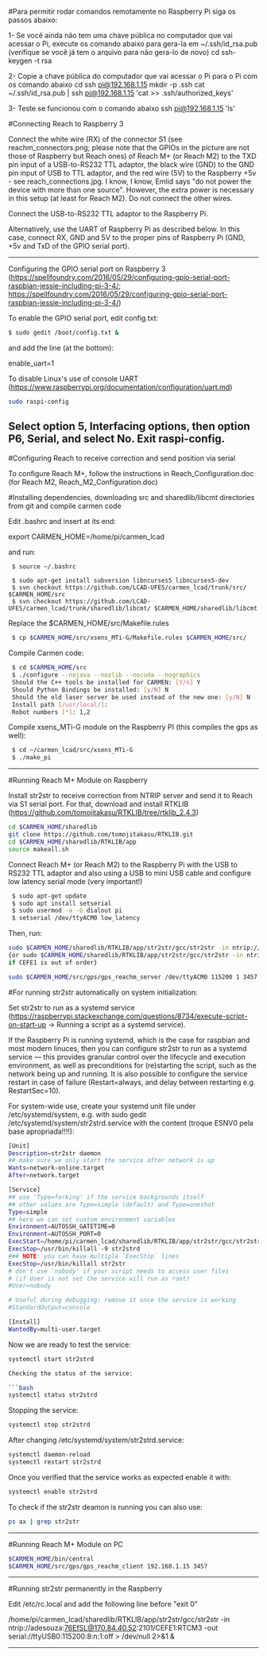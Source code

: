 #Para permitir rodar comandos remotamente no Raspberry Pi siga os passos abaixo:

1- Se você ainda não tem uma chave pública no computador que vai acessar o Pi, execute os comando abaixo 
  para gera-la em ~/.ssh/id_rsa.pub (verifique se você já tem o arquivo para não gera-lo de novo)
 cd
 ssh-keygen -t rsa

2- Copie a chave pública do computador que vai acessar o Pi para o Pi com os comando abaixo
 cd
 ssh pi@192.168.1.15 mkdir -p .ssh
 cat ~/.ssh/id_rsa.pub | ssh pi@192.168.1.15 'cat >> .ssh/authorized_keys'

3- Teste se funcionou com o comando abaixo
 ssh pi@192.168.1.15 'ls'


#Connecting Reach to Raspberry 3

Connect the white wire (RX) of the connector S1 (see reachm_connectors.png; please note that the GPIOs in the picture are not 
those of Raspberry but Reach ones) of Reach M+ (or Reach M2) to the TXD pin input of a USB-to-RS232 TTL adaptor, the 
black wire (GND) to the GND pin input of USB to TTL adaptor, and the red wire (5V) to the Raspberry +5v - see
reach_connections.jpg. I know, I know, Emlid says "do not power the device with more than one source". However, the extra
power is necessary in this setup (at least for Reach M2). Do not connect the other wires.

Connect the USB-to-RS232 TTL adaptor to the Raspberry Pi.

Alternatively, use the UART of Raspberry Pi as described below. In this case, connect RX, GND and 5V to the
proper pins of Raspberry Pi (GND, +5v and TxD of the GPIO serial port).

---------------------------------------------------
Configuring the GPIO serial port on Raspberry 3 
(https://spellfoundry.com/2016/05/29/configuring-gpio-serial-port-raspbian-jessie-including-pi-3-4/;
https://spellfoundry.com/2016/05/29/configuring-gpio-serial-port-raspbian-jessie-including-pi-3-4/)

To enable the GPIO serial port, edit config.txt:

```bash
$ sudo gedit /boot/config.txt &
```

and add the line (at the bottom):

enable_uart=1

To disable Linux's use of console UART
(https://www.raspberrypi.org/documentation/configuration/uart.md)

```bash
sudo raspi-config
```

Select option 5, Interfacing options, then option P6, Serial, and select No. Exit raspi-config.
---------------------------------------------------	

#Configuring Reach to receive correction and send position via serial

To configure Reach M+, follow the instructions in Reach_Configuration.doc (for Reach M2, Reach_M2_Configuration.doc)


#Installing dependencies, downloading src and sharedlib/libcmt directories from git and compile carmen code

Edit .bashrc and insert at its end:

export CARMEN_HOME=/home/pi/carmen_lcad

and run:

```bash
 $ source ~/.bashrc
```

```
 $ sudo apt-get install subversion libncurses5 libncurses5-dev
 $ svn checkout https://github.com/LCAD-UFES/carmen_lcad/trunk/src/ $CARMEN_HOME/src
 $ svn checkout https://github.com/LCAD-UFES/carmen_lcad/trunk/sharedlib/libcmt/ $CARMEN_HOME/sharedlib/libcmt
```

Replace the $CARMEN_HOME/src/Makefile.rules

```bash
 $ cp $CARMEN_HOME/src/xsens_MTi-G/Makefile.rules $CARMEN_HOME/src/
```

Compile Carmen code:

```bash
 $ cd $CARMEN_HOME/src
 $ ./configure --nojava --nozlib --nocuda --nographics
 Should the C++ tools be installed for CARMEN: [Y/n] Y
 Should Python Bindings be installed: [y/N] N
 Should the old laser server be used instead of the new one: [y/N] N
 Install path [/usr/local/]: 
 Robot numbers [*]: 1,2
```

Compile xsens_MTi-G module on the Raspberry PI (this compiles the gps as well):

```bash
 $ cd ~/carmen_lcad/src/xsens_MTi-G
 $ ./make_pi
```

---------------------------------------------------
#Running Reach M+ Module on Raspberry

Install str2str to receive correction from NTRIP server and send it to Reach via S1 serial port. For that,
download and install RTKLIB
(https://github.com/tomojitakasu/RTKLIB/tree/rtklib_2.4.3)

```bash
cd $CARMEN_HOME/sharedlib
git clone https://github.com/tomojitakasu/RTKLIB.git
cd $CARMEN_HOME/sharedlib/RTKLIB/app
source makeall.sh
```

Connect Reach M+ (or Reach M2) to the Raspberry Pi with the USB to RS232 TTL adaptor and also using a USB to mini USB cable and
configure low latency serial mode (very important!)

```bash
 $ sudo apt-get update
 $ sudo apt install setserial
 $ sudo usermod -a -G dialout pi
 $ setserial /dev/ttyACM0 low_latency 
```

Then, run:

```bash
sudo $CARMEN_HOME/sharedlib/RTKLIB/app/str2str/gcc/str2str -in ntrip://adesouza:76EfSL@170.84.40.52:2101/CEFE1:RTCM3 -out serial://ttyUSB0:115200:8:n:1:off
{or sudo $CARMEN_HOME/sharedlib/RTKLIB/app/str2str/gcc/str2str -in ntrip://adesouza:76EfSL@170.84.40.52:2101/ESNV0:RTCM3 -out serial://ttyUSB0:115200:8:n:1:off
if CEFE1 is out of order}

sudo $CARMEN_HOME/src/gps/gps_reachm_server /dev/ttyACM0 115200 1 3457
```

#For running str2str automatically on system initialization:

Set str2str to run as a systemd service (https://raspberrypi.stackexchange.com/questions/8734/execute-script-on-start-up -> Running a script as a systemd service).

If the Raspberry Pi is running systemd, which is the case for raspbian and most modern linuces, then you can configure str2str to run as a 
systemd service — this provides granular control over the lifecycle and execution environment, as well as preconditions for (re)starting the script, 
such as the network being up and running. It is also possible to configure the service restart in case of failure (Restart=always, 
and delay between restarting e.g. RestartSec=10).

For system-wide use, create your systemd unit file under /etc/systemd/system, e.g. with sudo 
gedit /etc/systemd/system/str2strd.service with the content (troque ESNV0 pela base apropriada!!!!):

```bash
[Unit]
Description=str2str daemon
## make sure we only start the service after network is up
Wants=network-online.target
After=network.target

[Service]
## use 'Type=forking' if the service backgrounds itself
## other values are Type=simple (default) and Type=oneshot
Type=simple
## here we can set custom environment variables
Environment=AUTOSSH_GATETIME=0
Environment=AUTOSSH_PORT=0
ExecStart=/home/pi/carmen_lcad/sharedlib/RTKLIB/app/str2str/gcc/str2str -in ntrip://adesouza:76EfSL@170.84.40.52:2101/ESNV0:RTCM3 -out serial://ttyUSB0:115200:8:n:1:off > /dev/null 2>&1
ExecStop=/usr/bin/killall -9 str2strd
### NOTE: you can have multiple `ExecStop` lines
ExecStop=/usr/bin/killall str2str
# don't use 'nobody' if your script needs to access user files
# (if User is not set the service will run as root)
#User=nobody

# Useful during debugging; remove it once the service is working
#StandardOutput=console

[Install]
WantedBy=multi-user.target
```

Now we are ready to test the service:

```bash
systemctl start str2strd

Checking the status of the service:

```bash
systemctl status str2strd
```

Stopping the service:

```bash
systemctl stop str2strd
```

After changing /etc/systemd/system/str2strd.service:

```bash
systemctl daemon-reload
systemctl restart str2strd
```


Once you verified that the service works as expected enable it with:

```bash
systemctl enable str2strd
```

To check if the str2str deamon is running you can also use:
```bash
ps ax | grep str2str
```

---------------------------------------------------
#Running Reach M+ Module on PC

```bash
$CARMEN_HOME/bin/central
$CARMEN_HOME/src/gps/gps_reachm_client 192.168.1.15 3457 
```

--------------------------------------------------
#Running str2str permanently in the Raspberry

Edit /etc/rc.local and add the following line before "exit 0"

/home/pi/carmen_lcad/sharedlib/RTKLIB/app/str2str/gcc/str2str -in ntrip://adesouza:76EfSL@170.84.40.52:2101/CEFE1:RTCM3 -out serial://ttyUSB0:115200:8:n:1:off > /dev/null 2>&1 &

--------------------------------------------------
